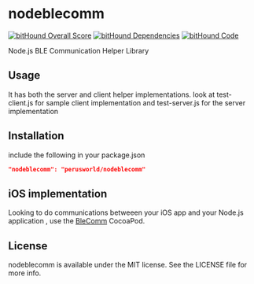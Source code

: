 # nodeblecomm

[![bitHound Overall Score](https://www.bithound.io/github/perusworld/nodeblecomm/badges/score.svg)](https://www.bithound.io/github/perusworld/nodeblecomm)
[![bitHound Dependencies](https://www.bithound.io/github/perusworld/nodeblecomm/badges/dependencies.svg)](https://www.bithound.io/github/perusworld/nodeblecomm/master/dependencies/npm)
[![bitHound Code](https://www.bithound.io/github/perusworld/nodeblecomm/badges/code.svg)](https://www.bithound.io/github/perusworld/nodeblecomm)

Node.js BLE Communication Helper Library

## Usage

It has both the server and client helper implementations.
look at test-client.js for sample client implementation and test-server.js for the server implementation

## Installation
include the following in your package.json

```json
"nodeblecomm": "perusworld/nodeblecomm"
```

## iOS implementation
Looking to do communications betweeen your iOS app and your Node.js application , use the  [BleComm](https://github.com/perusworld/BleComm) CocoaPod.

## License

nodeblecomm is available under the MIT license. See the LICENSE file for more info.
